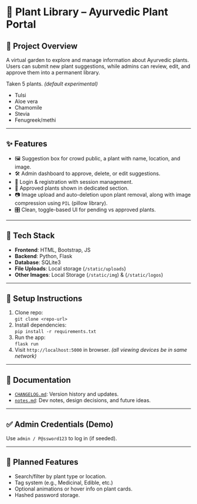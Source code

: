 # 🌿 Plant Library – Ayurvedic Plant Portal

## 📖 Project Overview

A virtual garden to explore and manage information about Ayurvedic plants.  
Users can submit new plant suggestions, while admins can review, edit, and approve them into a permanent library.


Taken 5 plants. *(default experimental)*

- Tulsi
- Aloe vera
- Chamomile
- Stevia
- Fenugreek/methi

---


## ✨ Features

- 🖼️ Suggestion box for crowd public, a plant with name, location, and image.
- 🛠️ Admin dashboard to approve, delete, or edit suggestions.
- 🔐 Login & registration with session management.
- 📁 Approved plants shown in dedicated section.
- 📷 Image upload and auto-deletion upon plant removal, along with image compression using `PIL` (pillow library).
- 🎛️ Clean, toggle-based UI for pending vs approved plants.

---

## 🧰 Tech Stack

- **Frontend**: HTML, Bootstrap, JS
- **Backend**: Python, Flask
- **Database**: SQLite3
- **File Uploads**: Local storage (`/static/uploads`)
- **Other Images**: Local Storage (`/static/img`) & (`/static/logos`)

---


## 🚀 Setup Instructions

1. Clone repo:  
   `git clone <repo-url>`
2. Install dependencies:  
   `pip install -r requirements.txt`
3. Run the app:  
   `flask run`
4. Visit `http://localhost:5000` in browser. *(all viewing devices be in same network)*

---

## 📜 Documentation

- [`CHANGELOG.md`](./CHANGELOG.md): Version history and updates.
- [`notes.md`](./notes.md): Dev notes, design decisions, and future ideas.

---

## ✅ Admin Credentials (Demo)

Use `admin / P@ssword123` to log in (if seeded).

---

## 🔮 Planned Features

- Search/filter by plant type or location.
- Tag system (e.g., Medicinal, Edible, etc.)
- Optional animations or hover info on plant cards.
- Hashed password storage.
